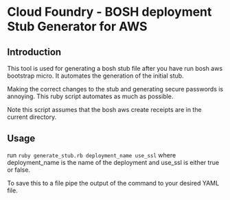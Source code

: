 # Cloud Foundry - BOSH deployment Stub Generator for AWS

## Introduction
This tool is used for generating a bosh stub file after you have run bosh aws
bootstrap micro. It automates the generation of the initial stub.

Making the correct changes to the stub and generating secure passwords is
annoying.  This ruby script automates as much as possible.

Note this script assumes that the bosh aws create receipts are in the
current directory.

## Usage
run ```ruby generate_stub.rb deployment_name use_ssl``` where deployment_name is the name of the deployment and use_ssl is either true or false.

To save this to a file pipe the output of the command to your desired YAML
file.
